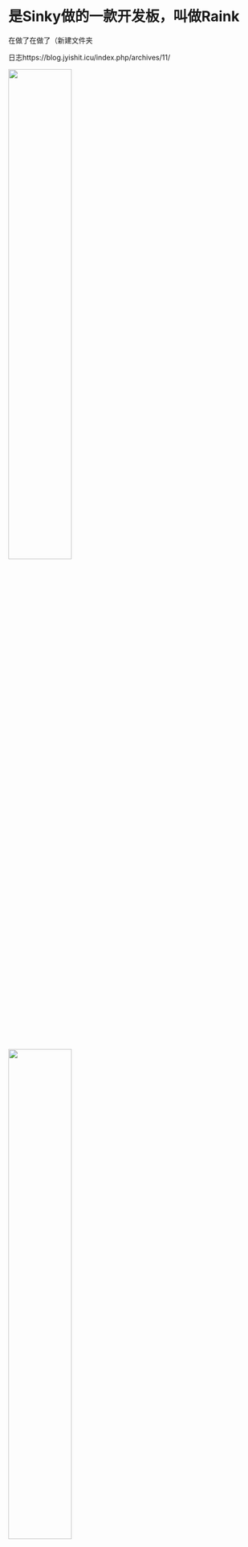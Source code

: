 # 是Sinky做的一款开发板，叫做Raink
在做了在做了（新建文件夹

日志https://blog.jyishit.icu/index.php/archives/11/

<img src="https://s3.ax1x.com/2021/03/03/6kLHpR.jpg" width="50%" align=center />
<img src="https://s3.ax1x.com/2021/03/07/6Ml8de.jpg" width="50%" align=center />
